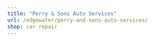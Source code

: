 ```yaml
---
title: "Perry & Sons Auto Services"
url: /edgewater/perry-and-sons-auto-services/
shop: car repair
---
```

